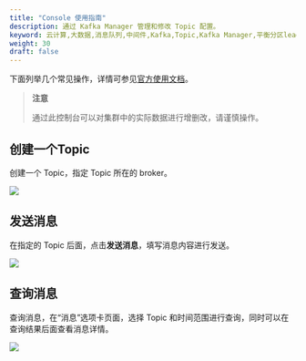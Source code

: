 ```yaml
---
title: "Console 使用指南"
description: 通过 Kafka Manager 管理和修改 Topic 配置。
keyword: 云计算,大数据,消息队列,中间件,Kafka,Topic,Kafka Manager,平衡分区leader
weight: 30
draft: false
---
```


下面列举几个常见操作，详情可参见[官方使用文档](https://github.com/apache/rocketmq-dashboard/blob/master/docs/1_0_0/UserGuide_CN.md)。

> **注意**
> 
> 通过此控制台可以对集群中的实际数据进行增删改，请谨慎操作。

## 创建一个Topic

创建一个 Topic，指定 Topic 所在的 broker。

![](../../_images/create_topic.png)

## 发送消息

在指定的 Topic 后面，点击**发送消息**，填写消息内容进行发送。

![](../../_images/send_message.png)

##  查询消息

查询消息，在“消息”选项卡页面，选择 Topic 和时间范围进行查询，同时可以在查询结果后面查看消息详情。

![](../../_images/search_messages.png)
